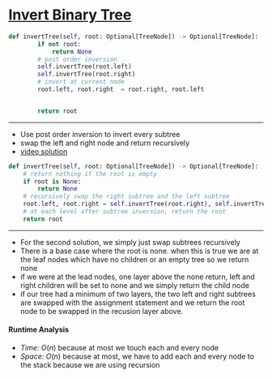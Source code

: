 # [Invert Binary Tree](https://leetcode.com/problems/invert-binary-tree/description/)

```python
def invertTree(self, root: Optional[TreeNode]) -> Optional[TreeNode]:
        if not root:
            return None
        # post order inversion 
        self.invertTree(root.left)
        self.invertTree(root.right)
        # invert at current node
        root.left, root.right  = root.right, root.left


        return root
```
--- 
- Use post order inversion to invert every subtree
- swap the left and right node and return recursively 
- [video solution](https://www.youtube.com/watch?v=2zLM6K1RItQ)

```python
def invertTree(self, root: Optional[TreeNode]) -> Optional[TreeNode]:
    # return nothing if the root is empty 
    if root is None:
        return None
    # recursively swap the right subtree and the left subtree 
    root.left, root.right = self.invertTree(root.right), self.invertTree(root.left)
    # at each level after subtree inversion, return the root 
    return root
```

----
- For the second solution, we simply just swap subtrees recursively 
- There is a base case where the root is none. when this is true we are at the leaf nodes which have no children or an empty tree so we return none
- if we were at the lead nodes, one layer above the none return, left and right children will be set to none and we simply return the child node
- if our tree had a minimum of two layers, the two left and right subtrees are swapped with the assignment statement and we return the root node to be swapped in the recusion layer above. 

#### Runtime Analysis  
- *Time:* $O(n)$ because at most we touch each and every node
- *Space:* $O(n)$ because at most, we have to add each and every node to the stack because we are using recursion 